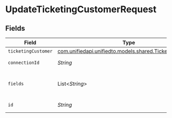 # UpdateTicketingCustomerRequest


## Fields

| Field                                                                                                | Type                                                                                                 | Required                                                                                             | Description                                                                                          |
| ---------------------------------------------------------------------------------------------------- | ---------------------------------------------------------------------------------------------------- | ---------------------------------------------------------------------------------------------------- | ---------------------------------------------------------------------------------------------------- |
| `ticketingCustomer`                                                                                  | [com.unifiedapi.unifiedto.models.shared.TicketingCustomer](../../models/shared/TicketingCustomer.md) | :heavy_minus_sign:                                                                                   | N/A                                                                                                  |
| `connectionId`                                                                                       | *String*                                                                                             | :heavy_check_mark:                                                                                   | ID of the connection                                                                                 |
| `fields`                                                                                             | List<*String*>                                                                                       | :heavy_minus_sign:                                                                                   | Comma-delimited fields to return                                                                     |
| `id`                                                                                                 | *String*                                                                                             | :heavy_check_mark:                                                                                   | ID of the Customer                                                                                   |